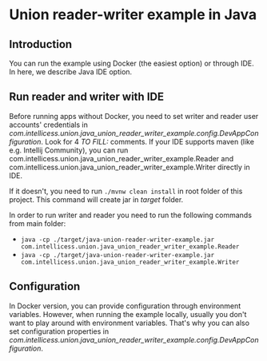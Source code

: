 # Union reader-writer example in Java

## Introduction
You can run the example using Docker (the easiest option) or through IDE.
In here, we describe Java IDE option.

## Run reader and writer with IDE
Before running apps without Docker, you need to set writer and reader user accounts' credentials 
in *com.intellicess.union.java_union_reader_writer_example.config.DevAppConfiguration*. Look for 4 *TO FILL:* comments.
If your IDE supports maven (like e.g. Intellij Community), you can run com.intellicess.union.java_union_reader_writer_example.Reader 
and com.intellicess.union.java_union_reader_writer_example.Writer directly in IDE.

If it doesn't, you need to run `./mvnw clean install` in root folder of this project.
This command will create jar in *target* folder.

In order to run writer and reader you need to run the following commands from main folder:
- `java -cp ./target/java-union-reader-writer-example.jar com.intellicess.union.java_union_reader_writer_example.Reader`
- `java -cp ./target/java-union-reader-writer-example.jar com.intellicess.union.java_union_reader_writer_example.Writer`

## Configuration
In Docker version, you can provide configuration through environment variables. 
However, when running the example locally, usually you don't want to play around with environment variables.
That's why you can also set configuration properties in *com.intellicess.union.java_union_reader_writer_example.config.DevAppConfiguration*.
